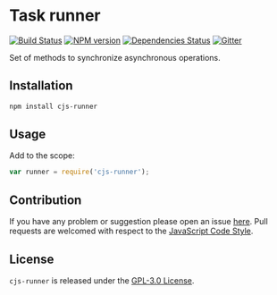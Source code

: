 Task runner
===========

[![Build Status](https://img.shields.io/travis/cjssdk/runner.svg?style=flat-square)](https://travis-ci.org/cjssdk/runner)
[![NPM version](https://img.shields.io/npm/v/cjs-runner.svg?style=flat-square)](https://www.npmjs.com/package/cjs-runner)
[![Dependencies Status](https://img.shields.io/david/cjssdk/runner.svg?style=flat-square)](https://david-dm.org/cjssdk/runner)
[![Gitter](https://img.shields.io/badge/gitter-join%20chat-blue.svg?style=flat-square)](https://gitter.im/DarkPark/cjssdk)


Set of methods to synchronize asynchronous operations.


## Installation ##

```bash
npm install cjs-runner
```


## Usage ##

Add to the scope:

```js
var runner = require('cjs-runner');
```


## Contribution ##

If you have any problem or suggestion please open an issue [here](https://github.com/cjssdk/runner/issues).
Pull requests are welcomed with respect to the [JavaScript Code Style](https://github.com/DarkPark/jscs).


## License ##

`cjs-runner` is released under the [GPL-3.0 License](http://opensource.org/licenses/GPL-3.0).
